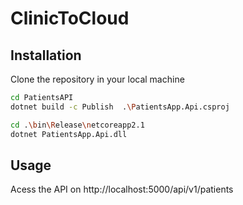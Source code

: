 # ClinicToCloud

## Installation

Clone the repository in your local machine


```bash
cd PatientsAPI
dotnet build -c Publish  .\PatientsApp.Api.csproj

cd .\bin\Release\netcoreapp2.1
dotnet PatientsApp.Api.dll
```

## Usage

Acess the API on http://localhost:5000/api/v1/patients

